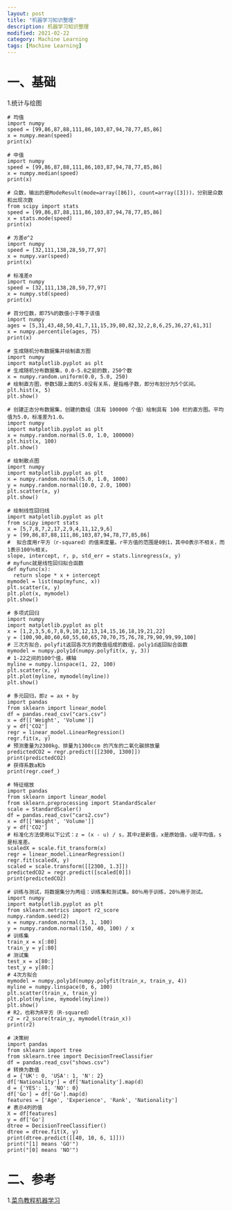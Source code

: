 ```yaml
---
layout: post
title: "机器学习知识整理"
description: 机器学习知识整理
modified: 2021-02-22
category: Machine Learning
tags: [Machine Learning]
---
```


# 一、基础

1.统计与绘图

    # 均值
    import numpy
    speed = [99,86,87,88,111,86,103,87,94,78,77,85,86]
    x = numpy.mean(speed)
    print(x)
    
    # 中值
    import numpy    
    speed = [99,86,87,88,111,86,103,87,94,78,77,85,86]
    x = numpy.median(speed)
    print(x)
    
    # 众数，输出的是ModeResult(mode=array([86]), count=array([3]))，分别是众数和出现次数
    from scipy import stats
    speed = [99,86,87,88,111,86,103,87,94,78,77,85,86]
    x = stats.mode(speed)
    print(x)
    
    # 方差σ^2
    import numpy
    speed = [32,111,138,28,59,77,97]
    x = numpy.var(speed)
    print(x)

    # 标准差σ
    import numpy
    speed = [32,111,138,28,59,77,97]
    x = numpy.std(speed)
    print(x)

    # 百分位数，即75%的数值小于等于该值
    import numpy
    ages = [5,31,43,48,50,41,7,11,15,39,80,82,32,2,8,6,25,36,27,61,31]
    x = numpy.percentile(ages, 75)
    print(x)
    
    # 生成随机分布数据集并绘制直方图
    import numpy
    import matplotlib.pyplot as plt
    # 生成随机分布数据集，0.0-5.0之前的数，250个数
    x = numpy.random.uniform(0.0, 5.0, 250)
    # 绘制直方图，参数5跟上面的5.0没有关系，是指格子数，即分布划分为5个区间。
    plt.hist(x, 5)
    plt.show()
    
    # 创建正态分布数据集，创建的数组（具有 100000 个值）绘制具有 100 栏的直方图。平均值为5.0，标准差为1.0。
    import numpy
    import matplotlib.pyplot as plt
    x = numpy.random.normal(5.0, 1.0, 100000)
    plt.hist(x, 100)
    plt.show()
    
    # 绘制散点图
    import numpy
    import matplotlib.pyplot as plt
    x = numpy.random.normal(5.0, 1.0, 1000)
    y = numpy.random.normal(10.0, 2.0, 1000)
    plt.scatter(x, y)
    plt.show()
    
    # 绘制线性回归线
    import matplotlib.pyplot as plt
    from scipy import stats
    x = [5,7,8,7,2,17,2,9,4,11,12,9,6]
    y = [99,86,87,88,111,86,103,87,94,78,77,85,86]
    #  拟合度用r平方（r-squared）的值来度量。r平方值的范围是0到1，其中0表示不相关，而1表示100％相关。
    slope, intercept, r, p, std_err = stats.linregress(x, y)
    # myfunc就是线性回归拟合函数
    def myfunc(x):
      return slope * x + intercept  
    mymodel = list(map(myfunc, x))
    plt.scatter(x, y)
    plt.plot(x, mymodel)
    plt.show()
    
    # 多项式回归
    import numpy
    import matplotlib.pyplot as plt
    x = [1,2,3,5,6,7,8,9,10,12,13,14,15,16,18,19,21,22]
    y = [100,90,80,60,60,55,60,65,70,70,75,76,78,79,90,99,99,100]
    # 三次方拟合，polyfit返回各次方的数值组成的数组，poly1d返回拟合函数
    mymodel = numpy.poly1d(numpy.polyfit(x, y, 3))
    # 1-22之间的100个值，横轴
    myline = numpy.linspace(1, 22, 100)
    plt.scatter(x, y)
    plt.plot(myline, mymodel(myline))
    plt.show()
    
    # 多元回归，即z = ax + by
    import pandas
    from sklearn import linear_model
    df = pandas.read_csv("cars.csv")
    x = df[['Weight', 'Volume']]
    y = df['CO2']
    regr = linear_model.LinearRegression()
    regr.fit(x, y)
    # 预测重量为2300kg、排量为1300ccm 的汽车的二氧化碳排放量
    predictedCO2 = regr.predict([[2300, 1300]])
    print(predictedCO2)
    # 获得系数a和b
    print(regr.coef_)
    
    # 特征缩放
    import pandas
    from sklearn import linear_model
    from sklearn.preprocessing import StandardScaler
    scale = StandardScaler()
    df = pandas.read_csv("cars2.csv")
    x = df[['Weight', 'Volume']]
    y = df['CO2']
    # 标准化方法使用以下公式：z = (x - u) / s，其中z是新值，x是原始值，u是平均值，s是标准差。
    scaledX = scale.fit_transform(x)
    regr = linear_model.LinearRegression()
    regr.fit(scaledX, y)
    scaled = scale.transform([[2300, 1.3]])
    predictedCO2 = regr.predict([scaled[0]])
    print(predictedCO2)
    
    # 训练与测试，将数据集分为两组：训练集和测试集。80％用于训练，20％用于测试。
    import numpy
    import matplotlib.pyplot as plt
    from sklearn.metrics import r2_score
    numpy.random.seed(2)
    x = numpy.random.normal(3, 1, 100)
    y = numpy.random.normal(150, 40, 100) / x
    # 训练集
    train_x = x[:80]
    train_y = y[:80]
    # 测试集
    test_x = x[80:]
    test_y = y[80:]
    # 4次方拟合
    mymodel = numpy.poly1d(numpy.polyfit(train_x, train_y, 4))
    myline = numpy.linspace(0, 6, 100)
    plt.scatter(train_x, train_y)
    plt.plot(myline, mymodel(myline))
    plt.show()
    # R2，也称为R平方（R-squared）
    r2 = r2_score(train_y, mymodel(train_x))
    print(r2)
    
    # 决策树
    import pandas
    from sklearn import tree
    from sklearn.tree import DecisionTreeClassifier
    df = pandas.read_csv("shows.csv")
    # 转换为数值
    d = {'UK': 0, 'USA': 1, 'N': 2}
    df['Nationality'] = df['Nationality'].map(d)
    d = {'YES': 1, 'NO': 0}
    df['Go'] = df['Go'].map(d)
    features = ['Age', 'Experience', 'Rank', 'Nationality']
    # 表示4列的值
    X = df[features]
    y = df['Go']
    dtree = DecisionTreeClassifier()
    dtree = dtree.fit(X, y)
    print(dtree.predict([[40, 10, 6, 1]]))
    print("[1] means 'GO'")
    print("[0] means 'NO'")

# 二、参考

1.[菜鸟教程机器学习](https://www.w3school.com.cn/python/python_ml_getting_started.asp)